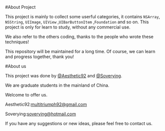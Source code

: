 #About Project

This project is mainly to collect some userful categories, it contains `NSArray`, `NSString`, `UIImage`, `UIView` ,`UIBarButtonItem` ,`Foundation` and so on. This project is only for learn to study, without any commercial use. 

We also refer to the others coding, thanks to the people who wrote these techniques!

This repository will be maintained for a long time. Of course, we can learn and progress together, thank you!

#About us

This project was done by [@Aesthetic92](https://github.com/aesthetic92) and [@Soverying](https://github.com/Soverying).

We are graduate students in the mainland of China.

Welcome to offer us. 

Aesthetic92:[multitriumph92@gmail.com](mailto:multitriumph92@gmail.com)

Soverying:[soverying@hotmail.com](mailto:soverying@hotmail.com)

If you have any suggestions or new ideas, please feel free to contact us.